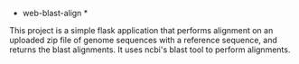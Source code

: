 * web-blast-align *

This project is a simple flask application that performs alignment on an uploaded zip file of genome sequences with a reference sequence, and returns the blast alignments. It uses ncbi's blast tool to perform alignments.